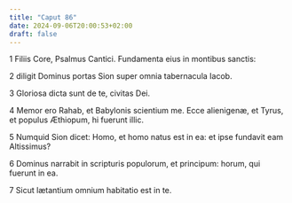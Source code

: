 ```yaml
---
title: "Caput 86"
date: 2024-09-06T20:00:53+02:00
draft: false
---
```



1 Filiis Core, Psalmus Cantici. Fundamenta eius in montibus sanctis:

2 diligit Dominus portas Sion super omnia tabernacula Iacob.

3 Gloriosa dicta sunt de te, civitas Dei.

4 Memor ero Rahab, et Babylonis scientium me. Ecce alienigenæ, et Tyrus, et populus Æthiopum, hi fuerunt illic.

5 Numquid Sion dicet: Homo, et homo natus est in ea: et ipse fundavit eam Altissimus?

6 Dominus narrabit in scripturis populorum, et principum: horum, qui fuerunt in ea.

7 Sicut lætantium omnium habitatio est in te.

